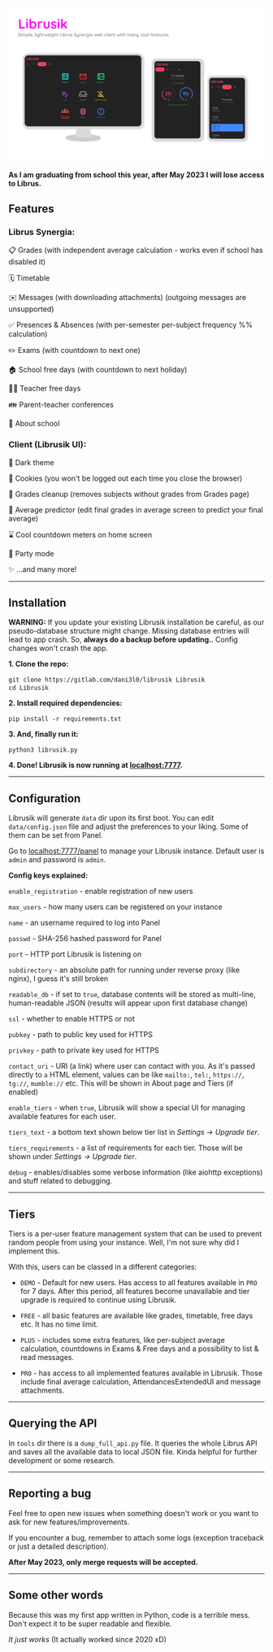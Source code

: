 <img src="screenshots/librusik.png" alt="Preview photo" width="600"/>

**As I am graduating from school this year, after May 2023 I will lose access to Librus.**

## Features

### Librus Synergia:

📋 Grades (with independent average calculation - works even if school has disabled it)

🗓️ Timetable

✉️ Messages (with downloading attachments) (outgoing messages are unsupported)

✅ Presences & Absences (with per-semester per-subject frequency %% calculation)

✏️ Exams (with countdown to next one)

🏠 School free days (with countdown to next holiday)

🧑‍🏫 Teacher free days

👪 Parent-teacher conferences

🏫 About school


### Client (Librusik UI):

🌙 Dark theme

🍪 Cookies (you won't be logged out each time you close the browser)

🧹 Grades cleanup (removes subjects without grades from Grades page)

🔮 Average predictor (edit final grades in average screen to predict your final average)

⌛ Cool countdown meters on home screen

🎉 Party mode

✨ ...and many more!

-----

## Installation

**WARNING:** If you update your existing Librusik installation be careful, as our pseudo-database structure might change. Missing database entries will lead to app crash. So, **always do a backup before updating.**. Config changes won't crash the app.

__1. Clone the repo:__
```
git clone https://gitlab.com/dani3l0/librusik Librusik
cd Librusik
```

__2. Install required dependencies:__

```
pip install -r requirements.txt
```

__3. And, finally run it:__
```
python3 librusik.py
```

__4. Done! Librusik is now running at [localhost:7777](http://localhost:7777).__

-----

## Configuration

Librusik will generate `data` dir upon its first boot. You can edit `data/config.json` file and adjust the preferences to your liking. Some of them can be set from Panel.

Go to [localhost:7777/panel](http://localhost:7777/panel) to manage your Librusik instance. Default user is `admin` and password is `admin`.

**Config keys explained:**

`enable_registration` - enable registration of new users

`max_users` - how many users can be registered on your instance

`name` - an username required to log into Panel

`passwd` - SHA-256 hashed password for Panel

`port` - HTTP port Librusik is listening on

`subdirectory` - an absolute path for running under reverse proxy (like nginx), I guess it's still broken

`readable_db` - if set to `true`, database contents will be stored as multi-line, human-readable JSON (results will appear upon first database change)

`ssl` - whether to enable HTTPS or not

`pubkey` - path to public key used for HTTPS

`privkey` - path to private key used for HTTPS

`contact_uri` - URI (a link) where user can contact with you. As it's passed directly to `a` HTML element, values can be like `mailto:`, `tel:`, `https://`, `tg://`, `mumble://` etc. This will be shown in About page and Tiers (if enabled)

`enable_tiers` - when `true`, Librusik will show a special UI for managing available features for each user.

`tiers_text` - a bottom text shown below tier list in _Settings -> Upgrade tier_.

`tiers_requirements` - a list of requirements for each tier. Those will be shown under _Settings -> Upgrade tier_.

`debug` - enables/disables some verbose information (like aiohttp exceptions) and stuff related to debugging.


-----

## Tiers

Tiers is a per-user feature management system that can be used to prevent random people from using your instance. Well, I'm not sure why did I implement this.

With this, users can be classed in a different categories:

- `DEMO` - Default for new users. Has access to all features available in `PRO` for 7 days. After this period, all features become unavailable and tier upgrade is required to continue using Librusik.

- `FREE` - all basic features are available like grades, timetable, free days etc. It has no time limit.

- `PLUS` - includes some extra features, like per-subject average calculation, countdowns in Exams & Free days and a possibility to list & read messages.

- `PRO` - has access to all implemented features available in Librusik. Those include final average calculation, AttendancesExtendedUI and message attachments.

-----

## Querying the API

In `tools` dir there is a `dump_full_api.py` file. It queries the whole Librus API and saves all the available data to local JSON file. Kinda helpful for further development or some research.

-----

## Reporting a bug

Feel free to open new issues when something doesn't work or you want to ask for new features/improvements.

If you encounter a bug, remember to attach some logs (exception traceback or just a detailed description).

**After May 2023, only merge requests will be accepted.**

-----

## Some other words

Because this was my first app written in Python, code is a terrible mess. Don't expect it to be super readable and flexible.

_It just works_ (It actually worked since 2020 xD)
